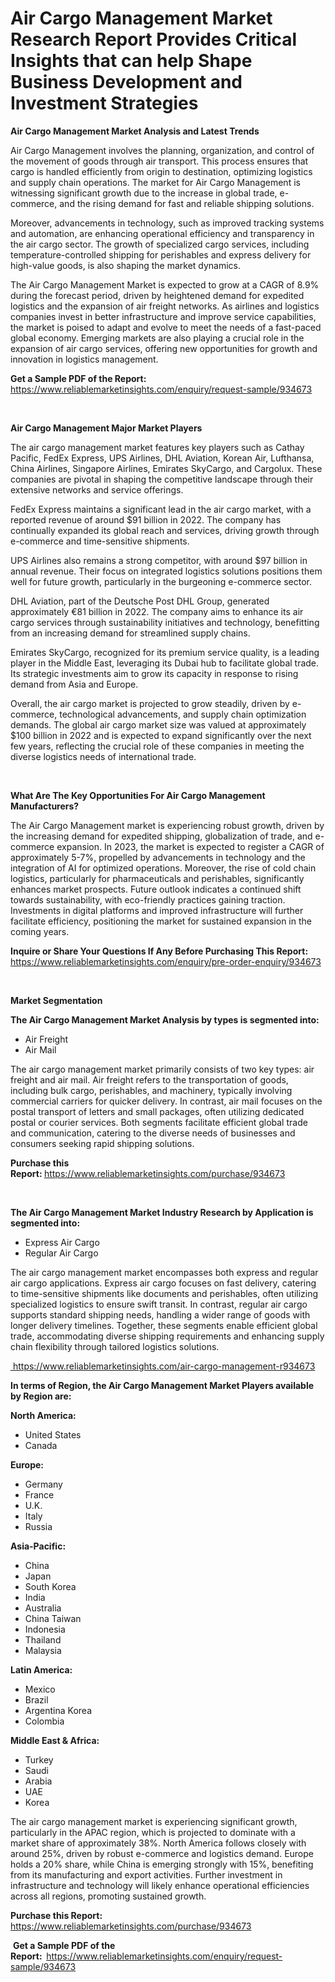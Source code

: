 <p><h1>Air Cargo Management Market Research Report Provides Critical Insights that can help Shape Business Development and Investment Strategies</h1></p><p><strong>Air Cargo Management Market Analysis and Latest Trends</strong></p>
<p><p>Air Cargo Management involves the planning, organization, and control of the movement of goods through air transport. This process ensures that cargo is handled efficiently from origin to destination, optimizing logistics and supply chain operations. The market for Air Cargo Management is witnessing significant growth due to the increase in global trade, e-commerce, and the rising demand for fast and reliable shipping solutions. </p><p>Moreover, advancements in technology, such as improved tracking systems and automation, are enhancing operational efficiency and transparency in the air cargo sector. The growth of specialized cargo services, including temperature-controlled shipping for perishables and express delivery for high-value goods, is also shaping the market dynamics. </p><p>The Air Cargo Management Market is expected to grow at a CAGR of 8.9% during the forecast period, driven by heightened demand for expedited logistics and the expansion of air freight networks. As airlines and logistics companies invest in better infrastructure and improve service capabilities, the market is poised to adapt and evolve to meet the needs of a fast-paced global economy. Emerging markets are also playing a crucial role in the expansion of air cargo services, offering new opportunities for growth and innovation in logistics management.</p></p>
<p><strong>Get a Sample PDF of the Report:&nbsp;</strong> <a href="https://www.reliablemarketinsights.com/enquiry/request-sample/934673?utm_campaign=2788&utm_medium=2&utm_source=Github&utm_content=ia&utm_term=18042025&utm_id=air-cargo-management">https://www.reliablemarketinsights.com/enquiry/request-sample/934673</a></p>
<p>&nbsp;</p>
<p><strong>Air Cargo Management Major Market Players</strong></p>
<p><p>The air cargo management market features key players such as Cathay Pacific, FedEx Express, UPS Airlines, DHL Aviation, Korean Air, Lufthansa, China Airlines, Singapore Airlines, Emirates SkyCargo, and Cargolux. These companies are pivotal in shaping the competitive landscape through their extensive networks and service offerings.</p><p>FedEx Express maintains a significant lead in the air cargo market, with a reported revenue of around $91 billion in 2022. The company has continually expanded its global reach and services, driving growth through e-commerce and time-sensitive shipments. </p><p>UPS Airlines also remains a strong competitor, with around $97 billion in annual revenue. Their focus on integrated logistics solutions positions them well for future growth, particularly in the burgeoning e-commerce sector. </p><p>DHL Aviation, part of the Deutsche Post DHL Group, generated approximately €81 billion in 2022. The company aims to enhance its air cargo services through sustainability initiatives and technology, benefitting from an increasing demand for streamlined supply chains.</p><p>Emirates SkyCargo, recognized for its premium service quality, is a leading player in the Middle East, leveraging its Dubai hub to facilitate global trade. Its strategic investments aim to grow its capacity in response to rising demand from Asia and Europe.</p><p>Overall, the air cargo market is projected to grow steadily, driven by e-commerce, technological advancements, and supply chain optimization demands. The global air cargo market size was valued at approximately $100 billion in 2022 and is expected to expand significantly over the next few years, reflecting the crucial role of these companies in meeting the diverse logistics needs of international trade.</p></p>
<p>&nbsp;</p>
<p><strong>What Are The Key Opportunities For Air Cargo Management Manufacturers?</strong></p>
<p><p>The Air Cargo Management market is experiencing robust growth, driven by the increasing demand for expedited shipping, globalization of trade, and e-commerce expansion. In 2023, the market is expected to register a CAGR of approximately 5-7%, propelled by advancements in technology and the integration of AI for optimized operations. Moreover, the rise of cold chain logistics, particularly for pharmaceuticals and perishables, significantly enhances market prospects. Future outlook indicates a continued shift towards sustainability, with eco-friendly practices gaining traction. Investments in digital platforms and improved infrastructure will further facilitate efficiency, positioning the market for sustained expansion in the coming years.</p></p>
<p><strong>Inquire or Share Your Questions If Any Before Purchasing This Report:</strong> <a href="https://www.reliablemarketinsights.com/enquiry/pre-order-enquiry/934673?utm_campaign=2788&utm_medium=2&utm_source=Github&utm_content=ia&utm_term=18042025&utm_id=air-cargo-management">https://www.reliablemarketinsights.com/enquiry/pre-order-enquiry/934673</a></p>
<p>&nbsp;</p>
<p><strong>Market Segmentation</strong></p>
<p><strong>The Air Cargo Management Market Analysis by types is segmented into:</strong></p>
<p><ul><li>Air Freight</li><li>Air Mail</li></ul></p>
<p><p>The air cargo management market primarily consists of two key types: air freight and air mail. Air freight refers to the transportation of goods, including bulk cargo, perishables, and machinery, typically involving commercial carriers for quicker delivery. In contrast, air mail focuses on the postal transport of letters and small packages, often utilizing dedicated postal or courier services. Both segments facilitate efficient global trade and communication, catering to the diverse needs of businesses and consumers seeking rapid shipping solutions.</p></p>
<p><strong>Purchase this Report:&nbsp;</strong><a href="https://www.reliablemarketinsights.com/purchase/934673?utm_campaign=2788&utm_medium=2&utm_source=Github&utm_content=ia&utm_term=18042025&utm_id=air-cargo-management">https://www.reliablemarketinsights.com/purchase/934673</a></p>
<p>&nbsp;</p>
<p><strong>The Air Cargo Management Market Industry Research by Application is segmented into:</strong></p>
<p><ul><li>Express Air Cargo</li><li>Regular Air Cargo</li></ul></p>
<p><p>The air cargo management market encompasses both express and regular air cargo applications. Express air cargo focuses on fast delivery, catering to time-sensitive shipments like documents and perishables, often utilizing specialized logistics to ensure swift transit. In contrast, regular air cargo supports standard shipping needs, handling a wider range of goods with longer delivery timelines. Together, these segments enable efficient global trade, accommodating diverse shipping requirements and enhancing supply chain flexibility through tailored logistics solutions.</p></p>
<p><a href="https://www.reliablemarketinsights.com/air-cargo-management-r934673?utm_campaign=2788&utm_medium=2&utm_source=Github&utm_content=ia&utm_term=18042025&utm_id=air-cargo-management">&nbsp;https://www.reliablemarketinsights.com/air-cargo-management-r934673</a></p>
<p><strong>In terms of Region, the Air Cargo Management Market Players available by Region are:</strong></p>
<p>
    <p> <strong> North America: </strong>
        <ul>
            <li>United States</li>
            <li>Canada</li>
        </ul>
        </p> 
    <p> <strong> Europe: </strong>
        <ul>
            <li>Germany</li>
            <li>France</li>
            <li>U.K.</li>
            <li>Italy</li>
            <li>Russia</li>
        </ul>
        </p> 
    <p> <strong> Asia-Pacific: </strong>
        <ul>
            <li>China</li>
            <li>Japan</li>
            <li>South Korea</li>
            <li>India</li>
            <li>Australia</li>
            <li>China Taiwan</li>
            <li>Indonesia</li>
            <li>Thailand</li>
            <li>Malaysia</li>
        </ul>
        </p> 
    <p> <strong> Latin America: </strong>
        <ul>
            <li>Mexico</li>
            <li>Brazil</li>
            <li>Argentina Korea</li>
            <li>Colombia</li>
        </ul>
        </p> 
    <p> <strong> Middle East & Africa: </strong>
        <ul>
            <li>Turkey</li>
            <li>Saudi</li>
            <li>Arabia</li>
            <li>UAE</li>
            <li>Korea</li>
        </ul>
    </p>
    </p>
<p><p>The air cargo management market is experiencing significant growth, particularly in the APAC region, which is projected to dominate with a market share of approximately 38%. North America follows closely with around 25%, driven by robust e-commerce and logistics demand. Europe holds a 20% share, while China is emerging strongly with 15%, benefiting from its manufacturing and export activities. Further investment in infrastructure and technology will likely enhance operational efficiencies across all regions, promoting sustained growth.</p></p>
<p><strong>Purchase this Report: </strong><a href="https://www.reliablemarketinsights.com/purchase/934673?utm_campaign=2788&utm_medium=2&utm_source=Github&utm_content=ia&utm_term=18042025&utm_id=air-cargo-management">https://www.reliablemarketinsights.com/purchase/934673</a></p>
<p>&nbsp;<strong>Get a Sample PDF of the Report:&nbsp;&nbsp;</strong><a href="https://www.reliablemarketinsights.com/enquiry/request-sample/934673?utm_campaign=2788&utm_medium=2&utm_source=Github&utm_content=ia&utm_term=18042025&utm_id=air-cargo-management">https://www.reliablemarketinsights.com/enquiry/request-sample/934673</a></p>
<p><strong></strong></p>
<p><p></p><p></p><p></p></p>
